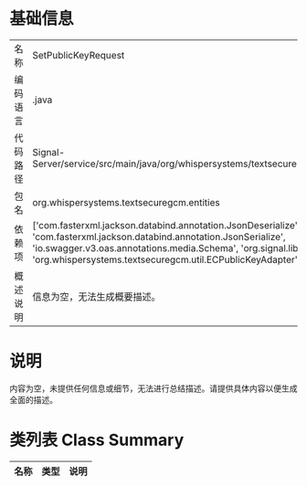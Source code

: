 # 基础信息

|      |      |
|------|------|
| 名称 | SetPublicKeyRequest |
| 编码语言 | .java |
| 代码路径 | Signal-Server/service/src/main/java/org/whispersystems/textsecuregcm/entities/SetPublicKeyRequest.java |
| 包名 | org.whispersystems.textsecuregcm.entities |
| 依赖项 | ['com.fasterxml.jackson.databind.annotation.JsonDeserialize', 'com.fasterxml.jackson.databind.annotation.JsonSerialize', 'io.swagger.v3.oas.annotations.media.Schema', 'org.signal.libsignal.protocol.ecc.ECPublicKey', 'org.whispersystems.textsecuregcm.util.ECPublicKeyAdapter'] |
| 概述说明 | 信息为空，无法生成概要描述。 |

# 说明

内容为空，未提供任何信息或细节，无法进行总结描述。请提供具体内容以便生成全面的描述。

# 类列表 Class Summary

| 名称   | 类型  | 说明 |
|-------|------|-------------|




